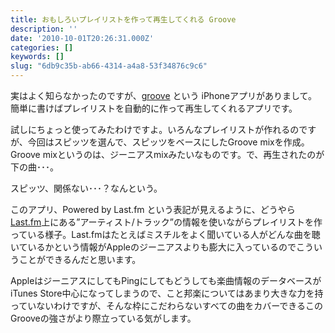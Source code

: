 ```yaml
---
title: おもしろいプレイリストを作って再生してくれる Groove
description: ''
date: '2010-10-01T20:26:31.000Z'
categories: []
keywords: []
slug: "6db9c35b-ab66-4314-a4a8-53f34876c9c6"
---
```

実はよく知らなかったのですが、[groove](http://www.zikeragroove.com/) という iPhoneアプリがありまして。簡単に書けばプレイリストを自動的に作って再生してくれるアプリです。

試しにちょっと使ってみたわけですよ。いろんなプレイリストが作れるのですが、今回はスピッツを選んで、スピッツをベースにしたGroove mixを作成。Groove mixというのは、ジーニアスmixみたいなものです。で、再生されたのが下の曲･･･。

スピッツ、関係ない･･･？なんという。

このアプリ、Powered by Last.fm という表記が見えるように、どうやら[Last.fm](http://www.last.fm/)上にある”アーティスト/トラック”の情報を使いながらプレイリストを作っている様子。Last.fmはたとえばミスチルをよく聞いている人がどんな曲を聴いているかという情報がAppleのジーニアスよりも膨大に入っているのでこういうことができるんだと思います。

AppleはジーニアスにしてもPingにしてもどうしても楽曲情報のデータベースがiTunes Store中心になってしまうので、こと邦楽についてはあまり大きな力を持っていないわけですが、そんな枠にこだわらないすべての曲をカバーできるこのGrooveの強さがより際立っている気がします。
